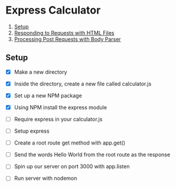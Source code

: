 # Express Calculator

1. [Setup](#01)
2. [Responding to Requests with HTML Files](#02)
3. [Processing Post Requests with Body Parser](#03)

## Setup <a name="01"></a>

* [x] Make a new directory
* [x] Inside the directory, create a new file called calculator.js
* [x] Set up a new NPM package
* [x] Using NPM install the express module
* [ ] Require express in your calculator.js
* [ ] Setup express
* [ ] Create a root route get method with app.get()
* [ ] Send the words Hello World from the root route as the response
* [ ] Spin up our server on port 3000 with app.listen
* [ ] Run server with nodemon


